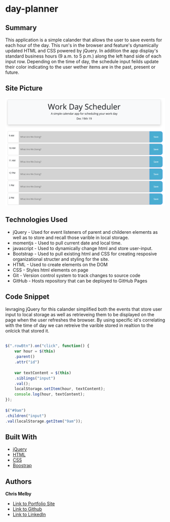 # day-planner



## Summary 

This application is a simple calander that allows the user to save events for each hour of the day. This run's in the browser and feature's dynamically updated HTML and CSS powered by jQuery. In addition the app display's standard business hours (9 a.m. to 5 p.m.) along the left hand side of each input row. Depending on the time of day, the schedule input feilds update their color indicating to the user wether items are in the past, present or future.


## Site Picture 
![site](work-day.png)
  
 

## Technologies Used
- jQuery - Used for event listeners of parent and childeren elements as well as to store and recall those varible in local storage.
- momentjs - Used to pull current date and local time.
- javascript - Used to dynamically change html and store user-input.
- Bootstrap - Used to pull existing html and CSS for creating     resposive organizational structer and styling for the site.
- HTML - Used to create elements on the DOM
- CSS - Styles html elements on page
- Git - Version control system to track changes to source code
- GitHub - Hosts repository that can be deployed to GitHub Pages
 


## Code Snippet

levraging jQuery for this calander simplified both the events that store user input to local storage as well as retrieveing them to be displayed on the page when the user refreshes the browser. By using specific id's correlating with the time of day we can retreive the varible stored in realtion to the onlcick that stored it.

```js

$(".rowBtn").on("click", function() {
    var hour = $(this)
    .parent()
    .attr("id")

    var textContent = $(this)
    .siblings("input")
    .val();
    localStorage.setItem(hour, textContent);
    console.log(hour, textContent);
});

$("#9am")
.children("input")
.val(localStorage.getItem("9am"));

```


## Built With

* [jQuery](https://api.jquery.com/)
* [HTML](https://developer.mozilla.org/en-US/docs/Web/HTML)
* [CSS](https://developer.mozilla.org/en-US/docs/Web/CSS)
* [Boostrap](https://getbootstrap.com/)

## Authors

**Chris Melby** 

- [Link to Portfolio Site](#)
- [Link to Github](https://github.com/cmelby)
- [Link to LinkedIn](https://www.linkedin.com/in/chris-melby-71106b126/)